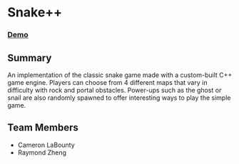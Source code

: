 # Snake++

### [Demo](https://www.youtube.com/watch?v=OUJFZrm7Yts)

## Summary
An implementation of the classic snake game made with a custom-built C++ game engine. Players can choose from 4 different maps that vary in difficulty with rock and portal obstacles. Power-ups such as the ghost or snail are also randomly spawned to offer interesting ways to play the simple game.

## Team Members
- Cameron LaBounty
- Raymond Zheng